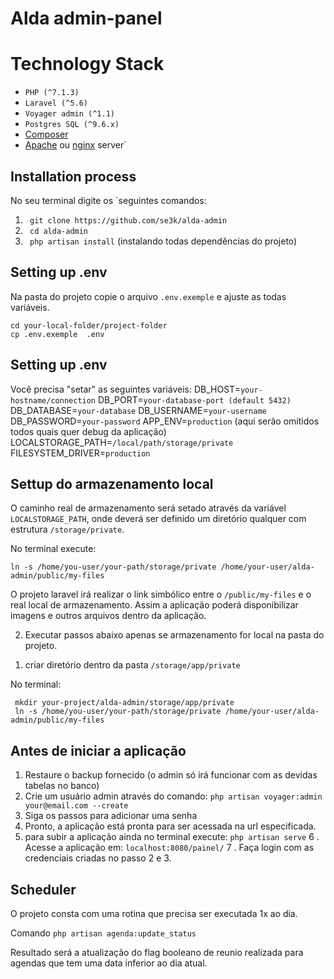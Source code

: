 # Alda admin-panel


# Technology Stack

 - `PHP (^7.1.3)`
 - `Laravel (^5.6)`
 - `Voyager admin (^1.1)`
 - `Postgres SQL (^9.6.x)`
 - [Composer](https://getcomposer.org/download/)
 - [Apache](https://phpraxis.wordpress.com/2016/08/02/steps-for-configuring-laravel-on-apache-http-server/) ou [nginx](https://www.digitalocean.com/community/tutorials/how-to-deploy-a-laravel-application-with-nginx-on-ubuntu-16-04) server`


## Installation process
 No seu terminal digite os `seguintes comandos:
1.   ` git clone https://github.com/se3k/alda-admin`
2.   ` cd alda-admin`
3.   ` php artisan install` (instalando todas dependências do projeto)

## Setting up .env

Na pasta do projeto copie o arquivo `.env.exemple` e ajuste as todas variáveis.

    cd your-local-folder/project-folder
    cp .env.exemple  .env

## Setting up .env

Você precisa "setar" as seguintes variáveis:
 	DB_HOST=`your-hostname/connection`
	 DB_PORT=`your-database-port (default 5432)`  
	 DB_DATABASE=`your-database`
	 DB_USERNAME=`your-username`  
	 DB_PASSWORD=`your-password`
	 APP_ENV=`production` (aqui serão omitidos todos quais quer debug da aplicação)
	 LOCALSTORAGE_PATH=`/local/path/storage/private`
	 FILESYSTEM_DRIVER=`production`


##  Settup do armazenamento local

O caminho real de armazenamento será setado através da variável `LOCALSTORAGE_PATH`, onde deverá ser definido um diretório qualquer com estrutura `/storage/private`.

No terminal execute:

    ln -s /home/you-user/your-path/storage/private /home/your-user/alda-admin/public/my-files

O projeto laravel irá realizar o link simbólico entre o `/public/my-files` e o real local de armazenamento. Assim a aplicação poderá disponibilizar imagens e outros arquivos dentro da aplicação.

2) Executar passos abaixo apenas se armazenamento for local na pasta do projeto.

1. criar diretório dentro da pasta `/storage/app/private`

No terminal: 

     mkdir your-project/alda-admin/storage/app/private
	 ln -s /home/you-user/your-path/storage/private /home/your-user/alda-admin/public/my-files

## Antes de iniciar a aplicação

 1. Restaure o backup fornecido (o admin só irá funcionar com as devidas tabelas no banco)
 2. Crie um usuário admin através do comando: `php artisan voyager:admin your@email.com --create`
 3. Siga os passos para adicionar uma  senha
 4. Pronto, a aplicação está pronta para ser acessada na url especificada.
 5. para subir a aplicação ainda no terminal execute: `php artisan serve`
 6 . Acesse a aplicação em: `localhost:8080/painel/`
 7 . Faça login com as credenciais criadas no passo 2 e 3.

## Scheduler

O projeto consta com uma rotina que precisa ser executada 1x ao dia.

Comando
`php artisan agenda:update_status`

Resultado será a atualização do flag booleano de reunio realizada para agendas que tem uma data inferior ao dia atual.


